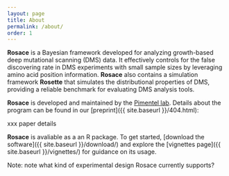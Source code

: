 ```yaml
---
layout: page
title: About
permalink: /about/
order: 1
---
```


**Rosace** is a Bayesian framework developed for analyzing growth-based deep mutational scanning (DMS) data. 
It effectively controls for the false discovering rate in DMS experiments with small sample sizes by leveraging amino acid position information. **Rosace** also contains a simulation framework **Rosette** that simulates the distributional properties of DMS, providing a reliable benchmark for evaluating DMS analysis tools.

**Rosace** is developed and maintained by the [Pimentel lab](https://pimentellab.com/). Details about the program can be found in our [preprint]({{ site.baseurl }}/404.html):

xxx paper details

**Rosace** is avaliable as a an R package. To get started, [download the software]({{ site.baseurl }}/download/) and explore the [vignettes page]({{ site.baseurl }}/vignettes/) for guidance on its usage.

<div class="notes">
Note: note what kind of experimental design Rosace currently supports?
</div>

